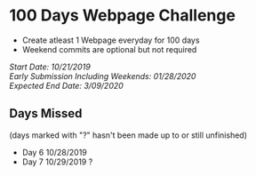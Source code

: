 # 100 Days Webpage Challenge #

* Create atleast 1 Webpage everyday for 100 days
* Weekend commits are optional but not required

*Start Date: 10/21/2019*  
*Early Submission Including Weekends: 01/28/2020*  
*Expected End Date: 3/09/2020*  

## Days Missed ##

(days marked with "?" hasn't been made up to or still unfinished)

* Day 6 10/28/2019
* Day 7 10/29/2019 ?
